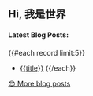 <h2>Hi, 我是世界</h2>

<h4> Latest Blog Posts: </h4>

{{#each record limit:5}}
  - [{{title}}](https://yuque.com/{{@root.namespace}}/{{slug}})
{{/each}}

<p><a href="https://www.yuque.com/chenzesam">😎 More blog posts</a></p>
